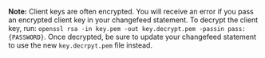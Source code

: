**Note:** Client keys are often encrypted. You will receive an error if you pass an encrypted client key in your changefeed statement. To decrypt the client key, run: `openssl rsa -in key.pem -out key.decrypt.pem -passin pass:{PASSWORD}`. Once decrypted, be sure to update your changefeed statement to use the new `key.decrpyt.pem` file instead.